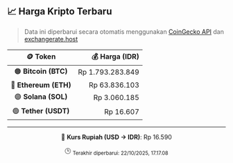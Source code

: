 

<!-- HARGA_KRIPTO -->
## 📈 Harga Kripto Terbaru

> Data ini diperbarui secara otomatis menggunakan [CoinGecko API](https://www.coingecko.com/) dan [exchangerate.host](https://exchangerate.host/)

<div align="center">

| 🪙 Token | 💰 Harga (IDR) |
|:------:|---------------:|
| 🟠 **Bitcoin (BTC)**   | Rp 1.793.283.849 |
| 🔵 **Ethereum (ETH)**  | Rp 63.836.103 |
| 🟣 **Solana (SOL)**    | Rp 3.060.185 |
| 🟢 **Tether (USDT)**   | Rp 16.607 |

---

💱 **Kurs Rupiah (USD → IDR)**: Rp 16.590

🕒 <sub>Terakhir diperbarui: 22/10/2025, 17.17.08</sub>

</div>
<!-- /HARGA_KRIPTO -->